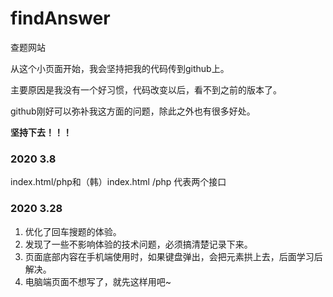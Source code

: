 # findAnswer
查题网站

从这个小页面开始，我会坚持把我的代码传到github上。

主要原因是我没有一个好习惯，代码改变以后，看不到之前的版本了。

github刚好可以弥补我这方面的问题，除此之外也有很多好处。

**坚持下去！！！**



### 2020 3.8

index.html/php和（韩）index.html /php 代表两个接口



### 2020 3.28

1. 优化了回车搜题的体验。
2. 发现了一些不影响体验的技术问题，必须搞清楚记录下来。
3. 页面底部内容在手机端使用时，如果键盘弹出，会把元素拱上去，后面学习后解决。
4. 电脑端页面不想写了，就先这样用吧~

